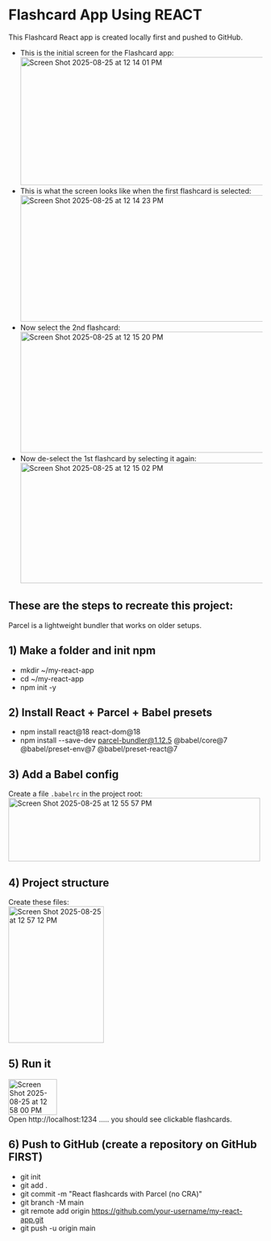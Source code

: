 # Flashcard App Using REACT
This Flashcard React app is created locally first and pushed to GitHub. <br>
- This is the initial screen for the Flashcard app:
<img width="517" height="254" alt="Screen Shot 2025-08-25 at 12 14 01 PM" src="https://github.com/user-attachments/assets/9c34864f-3a98-4828-9980-1df13095f475" /> <br>
- This is what the screen looks like when the first flashcard is selected: <br>
<img width="518" height="251" alt="Screen Shot 2025-08-25 at 12 14 23 PM" src="https://github.com/user-attachments/assets/779165c8-6ede-48e0-a7e2-8f5b82387ef6" /> <br>
- Now select the 2nd flashcard: <br>
<img width="506" height="240" alt="Screen Shot 2025-08-25 at 12 15 20 PM" src="https://github.com/user-attachments/assets/e9104ccc-36a9-486c-8ee8-6c46adebe214" /> <br>
- Now de-select the 1st flashcard by selecting it again: <br>
<img width="515" height="239" alt="Screen Shot 2025-08-25 at 12 15 02 PM" src="https://github.com/user-attachments/assets/ec6fff20-2591-433e-a66a-789ceebf1f5b" /> <br>
## These are the steps to recreate this project:
Parcel is a lightweight bundler that works on older setups.
## 1) Make a folder and init npm
- mkdir ~/my-react-app
- cd ~/my-react-app
- npm init -y
## 2) Install React + Parcel + Babel presets
- npm install react@18 react-dom@18
- npm install --save-dev parcel-bundler@1.12.5 @babel/core@7 @babel/preset-env@7 @babel/preset-react@7

## 3) Add a Babel config
Create a file `.babelrc` in the project root: <br>
<img width="499" height="126" alt="Screen Shot 2025-08-25 at 12 55 57 PM" src="https://github.com/user-attachments/assets/798cf774-6ad3-4b60-ad38-e90cf14f255f" />

## 4) Project structure
Create these files: <br>
<img width="189" height="271" alt="Screen Shot 2025-08-25 at 12 57 12 PM" src="https://github.com/user-attachments/assets/0d6e294f-7db5-45a5-8e6d-94439ecf875c" />

## 5) Run it
<img width="96" height="71" alt="Screen Shot 2025-08-25 at 12 58 00 PM" src="https://github.com/user-attachments/assets/2f867f6c-d35c-4059-be9c-d7ec02604a6d" /> <br>
Open http://localhost:1234  .....  you should see clickable flashcards.

## 6) Push to GitHub (create a repository on GitHub FIRST)
- git init
- git add .
- git commit -m "React flashcards with Parcel (no CRA)"
- git branch -M main
- git remote add origin https://github.com/your-username/my-react-app.git
- git push -u origin main

